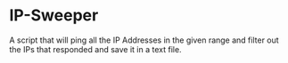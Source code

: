 # IP-Sweeper
A script that will ping all the IP Addresses in the given range and filter out the IPs that responded and save it in a text file.
